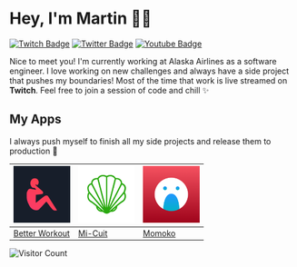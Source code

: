 # Hey, I'm Martin 👋🏻

[![Twitch Badge](https://img.shields.io/badge/-@martinlasek-9146FF?style=flat-square&labelColor=9146FF&logo=twitch&logoColor=white&link=https://twitch.tv/martinlasek)](https://twitch.tv/martinlasek) [![Twitter Badge](https://img.shields.io/badge/-@martinlasek-1ca0f1?style=flat-square&labelColor=1ca0f1&logo=twitter&logoColor=white&link=https://twitter.com/martinlasek)](https://twitter.com/martinlasek) [![Youtube Badge](https://img.shields.io/badge/-@martinlasek-FF0000?style=flat-square&labelColor=FF0000&logo=youtube&logoColor=white&link=https://youtube.com/martinlasek)](https://youtube.com/martinlasek)

Nice to meet you! I'm currently working at Alaska Airlines as a software engineer.
I love working on new challenges and always have a side project that pushes my boundaries!
Most of the time that work is live streamed on **Twitch**. Feel free to join a session of code and chill ✨

## My Apps
I always push myself to finish all my side projects and release them to production 🚀

| <img src="/images/BetterWorkout.png" width="100"/> | <img src="/images/mi-cuit.png" width="100"/> | <img src="/images/Momoko.png" width="100"/> |
| - | - | - |
| [Better Workout](https://apps.apple.com/at/app/better-workout/id1523173452) | [Mi-Cuit](https://apps.apple.com/us/app/mi-cuit/id1510431386) | [Momoko](https://apps.apple.com/de/app/momoko-io/id1371665660) |

![Visitor Count](https://visitor-badge.glitch.me/badge?page_id=martinlasek)
<!--
**martinlasek/martinlasek** is a ✨ _special_ ✨ repository because its `README.md` (this file) appears on your GitHub profile.

Here are some ideas to get you started:

- 🔭 I’m currently working on ...
- 🌱 I’m currently learning ...
- 👯 I’m looking to collaborate on ...
- 🤔 I’m looking for help with ...
- 💬 Ask me about ...
- 📫 How to reach me: ...
- 😄 Pronouns: ...
- ⚡ Fun fact: ...
-->
